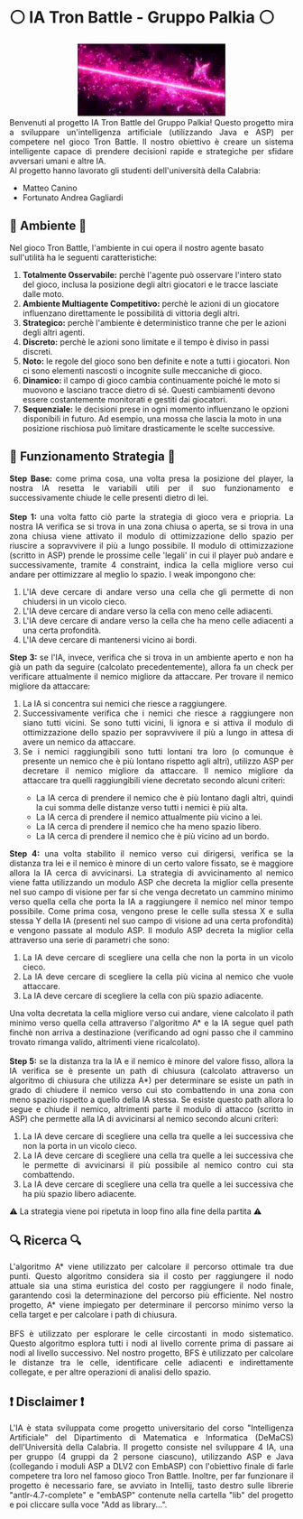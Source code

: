 # ⚪ IA Tron Battle - Gruppo Palkia ⚪
<div align="center">
  <img src="https://github.com/matte18it/TronBattle-IA_Palkia/blob/main/TronBattle/src/main/resources/githubIMG/palkia.gif?raw=true" alt="Palkia">
</div>
<div align="justify">
  Benvenuti al progetto IA Tron Battle del Gruppo Palkia! Questo progetto mira a sviluppare un'intelligenza artificiale (utilizzando Java e ASP) per competere nel gioco Tron
  Battle. Il nostro obiettivo è creare un sistema intelligente capace di prendere decisioni rapide e strategiche per sfidare avversari umani e altre IA. <br>
  Al progetto hanno lavorato gli studenti dell'università della Calabria:
  <ul>
    <li>Matteo Canino</li>
    <li>Fortunato Andrea Gagliardi</li>
  </ul>
</div>

## 🌃 Ambiente 🌃
Nel gioco Tron Battle, l'ambiente in cui opera il nostro agente basato sull'utilità ha le seguenti caratteristiche:
<ol>
  <li><strong>Totalmente Osservabile:</strong> perchè l'agente può osservare l'intero stato del gioco, inclusa la posizione degli altri giocatori e le tracce lasciate dalle moto.</li>
  <li><strong>Ambiente Multiagente Competitivo:</strong> perchè le azioni di un giocatore influenzano direttamente le possibilità di vittoria degli altri.</li>
  <li><strong>Strategico:</strong> perchè l'ambiente è deterministico tranne che per le azioni degli altri agenti.</li>
  <li><strong>Discreto:</strong> perchè le azioni sono limitate e il tempo è diviso in passi discreti.</li>
  <li><strong>Noto:</strong> le regole del gioco sono ben definite e note a tutti i giocatori. Non ci sono elementi nascosti o incognite sulle meccaniche di gioco.</li>
  <li><strong>Dinamico:</strong>  il campo di gioco cambia continuamente poiché le moto si muovono e lasciano tracce dietro di sé. Questi cambiamenti devono essere costantemente monitorati e gestiti dai giocatori.</li>
  <li><strong>Sequenziale:</strong> le decisioni prese in ogni momento influenzano le opzioni disponibili in futuro. Ad esempio, una mossa che lascia la moto in una posizione rischiosa può limitare drasticamente le scelte successive.</li>
</ol>

## 🤖 Funzionamento Strategia 🤖
<div align="justify">
   <strong>Step Base: </strong> come prima cosa, una volta presa la posizione del player, la nostra IA resetta le variabili utili per il suo funzionamento e successivamente chiude le celle presenti dietro di lei.
  <br><br>
  <strong>Step 1: </strong> una volta fatto ciò parte la strategia di gioco vera e priopria. La nostra IA verifica se si trova in una zona chiusa o aperta, se si trova in una zona chiusa viene attivato il modulo di ottimizzazione dello spazio per riuscire a sopravvivere il più a lungo possibile. 
Il modulo di ottimizzazione (scritto in ASP) prende le prossime celle 'legali' in cui il player può andare e successivamente, tramite 4 constraint, indica la cella migliore verso cui andare per ottimizzare al meglio lo spazio. I weak impongono che:
<ol>
  <li>L'IA deve cercare di andare verso una cella che gli permette di non chiudersi in un vicolo cieco.</li>
  <li>L'IA deve cercare di andare verso la cella con meno celle adiacenti.</li>
  <li>L'IA deve cercare di andare verso la cella che ha meno celle adiacenti a una certa profondità.</li>
  <li>L'IA deve cercare di mantenersi vicino ai bordi.</li>
</ol>
<strong>Step 3: </strong> se l'IA, invece, verifica che si trova in un ambiente aperto e non ha già un path da seguire (calcolato precedentemente), allora fa un check per verificare attualmente il nemico migliore da attaccare. Per trovare il nemico migliore da attaccare:
<ol>
  <li>La IA si concentra sui nemici che riesce a raggiungere.</li>
  <li>Successivamente verifica che i nemici che riesce a raggiungere non siano tutti vicini. Se sono tutti vicini, li ignora e si attiva il modulo di ottimizzazione dello spazio per sopravvivere il più a lungo in attesa di avere un nemico da attaccare.</li>
  <li>Se i nemici raggiungibili sono tutti lontani tra loro (o comunque è presente un nemico che è più lontano rispetto agli altri), utilizzo ASP per decretare il nemico migliore da attaccare. Il nemico migliore da attaccare tra quelli raggiungibili viene decretato secondo alcuni criteri:</li>
  <ul>
    <li>La IA cerca di prendere il nemico che è più lontano dagli altri, quindi la cui somma delle distanze verso tutti i nemici è più alta.</li>
    <li>La IA cerca di prendere il nemico attualmente più vicino a lei.</li>
    <li>La IA cerca di prendere il nemico che ha meno spazio libero.</li>
    <li>La IA cerca di prendere il nemico che è più vicino ad un bordo.</li>
  </ul>
</ol>
<strong>Step 4:</strong> una volta stabilito il nemico verso cui dirigersi, verifica se la distanza tra lei e il nemico è minore di un certo valore fissato, se è maggiore allora la IA cerca di avvicinarsi. La strategia di avvicinamento al nemico viene fatta utilizzando un modulo ASP che decreta la miglior cella presente nel suo campo di visione per far si che venga decretato un cammino minimo verso quella cella che porta la IA a raggiungere il nemico nel minor tempo possibile. Come prima cosa, vengono prese le celle sulla stessa X e sulla stessa Y della IA (presenti nel suo campo di visione ad una certa profondità) e vengono passate al modulo ASP. Il modulo ASP decreta la miglior cella attraverso una serie di parametri che sono:
<ol>
  <li>La IA deve cercare di scegliere una cella che non la porta in un vicolo cieco.</li>
  <li>La IA deve cercare di scegliere la cella più vicina al nemico che vuole attaccare.</li>
  <li>La IA deve cercare di scegliere la cella con più spazio adiacente.</li>
</ol>
Una volta decretata la cella migliore verso cui andare, viene calcolato il path minimo verso quella cella attraverso l'algoritmo A* e la IA segue quel path finchè non arriva a destinazione (verificando ad ogni passo che il cammino trovato rimanga valido, altrimenti viene ricalcolato).
<br><br>
<strong>Step 5:</strong> se la distanza tra la IA e il nemico è minore del valore fisso, allora la IA verifica se è presente un path di chiusura (calcolato attraverso un algoritmo di chiusura che utilizza A*) per determinare se esiste un path in grado di chiudere il nemico verso cui sto combattendo in una zona con meno spazio rispetto a quello della IA stessa. Se esiste questo path allora lo segue e chiude il nemico, altrimenti parte il modulo di attacco (scritto in ASP) che permette alla IA di avvicinarsi al nemico secondo alcuni criteri:
<ol>
  <li>La IA deve cercare di scegliere una cella tra quelle a lei successiva che non la porta in un vicolo cieco.</li>
  <li>La IA deve cercare di scegliere una cella tra quelle a lei successiva che le permette di avvicinarsi il più possibile al nemico contro cui sta combattendo.</li>
  <li>La IA deve cercare di scegliere una cella tra quelle a lei successiva che ha più spazio libero adiacente.</li>
</ol>

⚠️ La strategia viene poi ripetuta in loop fino alla fine della partita ⚠️

## 🔍 Ricerca 🔍
<div align="justify">
L'algoritmo A* viene utilizzato per calcolare il percorso ottimale tra due punti. Questo algoritmo considera sia il costo per raggiungere il nodo attuale sia una stima euristica del costo per raggiungere il nodo finale, garantendo così la determinazione del percorso più efficiente. Nel nostro progetto, A* viene impiegato per determinare il percorso minimo verso la cella target e per calcolare i path di chiusura.
</div>
<br>
<div align="justify">
BFS è utilizzato per esplorare le celle circostanti in modo sistematico. Questo algoritmo esplora tutti i nodi al livello corrente prima di passare ai nodi al livello successivo. Nel nostro progetto, BFS è utilizzato per calcolare le distanze tra le celle, identificare celle adiacenti e indirettamente collegate, e per altre operazioni di analisi dello spazio.
</div>

## ❗️ Disclaimer ❗️
<div align="justify">
  L'IA è stata sviluppata come progetto universitario del corso "Intelligenza Artificiale" del Dipartimento di Matematica e Informatica (DeMaCS) dell'Università della Calabria. Il progetto consiste nel sviluppare 4 IA, una per gruppo (4 gruppi da 2 persone ciascuno), utilizzando ASP e Java (collegando i moduli ASP a DLV2 con EmbASP) con l'obiettivo finale di farle competere tra loro nel famoso gioco Tron Battle. Inoltre, per far funzionare il progetto è necessario fare, se avviato in Intellij, tasto destro sulle librerie "antlr-4.7-complete" e "embASP" contenute nella cartella "lib" del progetto e poi cliccare sulla voce "Add as library...".

</div>
